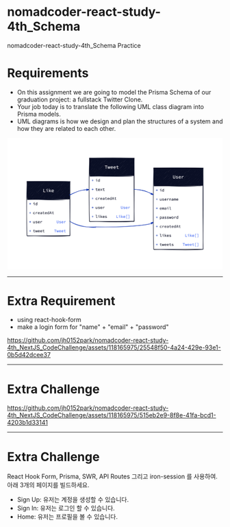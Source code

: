 # nomadcoder-react-study-4th_Schema

nomadcoder-react-study-4th_Schema Practice

# Requirements

-   On this assignment we are going to model the Prisma Schema of our graduation project: a fullstack Twitter Clone.
-   Your job today is to translate the following UML class diagram into Prisma models.
-   UML diagrams is how we design and plan the structures of a system and how they are related to each other.

![alt text](image.png)

---

# Extra Requirement

-   using react-hook-form
-   make a login form for "name" + "email" + "password"

https://github.com/jh0152park/nomadcoder-react-study-4th_NextJS_CodeChallenge/assets/118165975/25548f50-4a24-429e-93e1-0b5d42dcee37

---

# Extra Challenge

https://github.com/jh0152park/nomadcoder-react-study-4th_NextJS_CodeChallenge/assets/118165975/515eb2e9-8f8e-41fa-bcd1-4203b1d33141

---

# Extra Challenge

React Hook Form, Prisma, SWR, API Routes 그리고 iron-session 를 사용하여. 아래 3개의 페이지를 빌드하세요.

- Sign Up: 유저는 계정을 생성할 수 있습니다.
- Sign In: 유저는 로그인 할 수 있습니다.
- Home: 유저는 프로필을 볼 수 있습니다.

